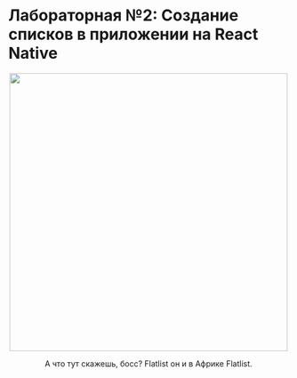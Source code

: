 # Лабораторная №2: Создание списков в приложении на React Native

<p align="center"> 
<image width=500px src="https://avatars.mds.yandex.net/i?id=9e5871f5e27ea4ebf9a1c3ef3d2ea9af_l-3559519-images-thumbs&n=13">
<p>

<p align="center">А что тут скажешь, босс? Flatlist он и в Африке Flatlist.<p>